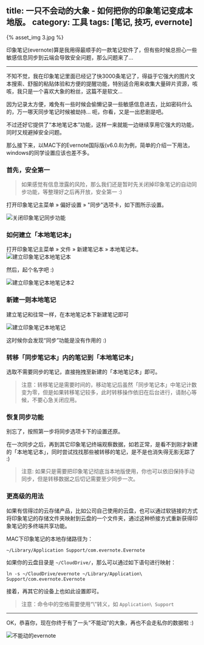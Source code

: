 title: 一只不会动的大象 - 如何把你的印象笔记变成本地版。
category: 工具
tags: [笔记, 技巧, evernote]
---

{% asset_img 3.jpg %}

印象笔记(evernote)算是我用得最顺手的一款笔记软件了，但有些时候总担心一些敏感信息同步到云端会导致安全问题，那么问题来了...

<!--more-->

---

不知不觉，我在印象笔记里面已经记了快3000条笔记了，得益于它强大的图片文本搜索、舒服的粘贴体验和方便的提醒功能，特别适合用来收集大量碎片资源，咳咳，我只是一个喜欢大象的粉丝，这篇不是软文...

因为记录太方便，难免有一些时候会偷懒记录一些敏感信息进去，比如密码什么的，万一哪天同步笔记时候被劫持... 呃，你看，又是一出悲剧是吧。

不过还好它提供了“本地笔记本”功能，这样一来就能一边继续享用它强大的功能，同时又规避掉安全问题。

那么接下来，以MAC下的Evernote国际版(v6.0.8)为例，简单的介绍一下用法，windows的同学设置应该也差不多。

### 首先，安全第一

> 如果感觉有信息泄露的风险，那么我们还是暂时先关闭掉印象笔记的自动同步功能，等整理好之后再开放，安全第一 :)

打开印象笔记主菜单 » 偏好设置 » "同步"选项卡，如下图所示设置。

![关闭印象笔记同步功能](5.png)

### 如何建立「本地笔记本」 

打开印象笔记主菜单 » 文件 » 新建笔记本 » 本地笔记本。
![建立印象笔记本地笔记本](4.png)

然后，起个名字吧 :)

![建立印象笔记本地笔记本2](6.png)

### 新建一则本地笔记

建立笔记和往常一样，在本地笔记本下新建笔记即可

![建立印象笔记本地笔记](7.png)

这时候你会发现“同步”功能是没有作用的 :)

### 转移「同步笔记本」内的笔记到「本地笔记本」

选取不需要同步的笔记，直接拖拽至新建的「本地笔记本」即可。

> 注意：转移笔记是需要时间的，移动笔记后虽然「同步笔记本」中笔记计数变为零，但是如果转移笔记较多，此时转移操作依旧在后台进行，请耐心等候，不要心急关闭应用。

### 恢复同步功能

别忘了，按照第一步将同步选项卡下的设置还原。

在一次同步之后，再到其它印象笔记终端观察数据，如若正常，是看不到刚才新建的「本地笔记本」，同时尝试找找那些被转移的笔记，是不是也消失得无影无踪了 :)

> 注意: 如果只是需要把印象笔记彻底当本地版使用，你也可以依旧保持手动同步，但是转移数据之后切记需要至少同步一次。

### 更高级的用法

如果有信得过的云存储产品，比如公司自己使用的云盘，也可以通过软链接的方式将印象笔记的存储文件夹映射到云盘的一个文件夹，通过这种桥接方式重新获得印象笔记的多终端共享功能。

MAC下印象笔记的本地存储路径为：
```
~/Library/Application Support/com.evernote.Evernote
```
如果你的云盘目录是 `~/CloudDrive/`，那么可以通过如下语句进行映射：
```
ln -s ~/CloudDrive/evernote ~/Library/Application\ Support/com.evernote.Evernote
```

接着，再其它的设备上也如此设置即可。

> 注意：命令中的空格需要使用“\”转义，如 `Application\ Support`

---

OK，恭喜你，现在你终于有了一头“不能动”的大象，再也不会走私你的数据啦 :) 

![不能动的evernote](2.jpg)